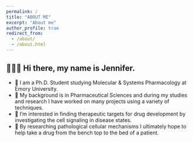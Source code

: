 ```yaml
---
permalink: /
title: "ABOUT ME"
excerpt: "About me"
author_profile: true
redirect_from: 
  - /about/
  - /about.html
--- 
```

## 👩🏻‍🔬 Hi there, my name is Jennifer. ##

* 🧬 I am a Ph.D. Student studying Molecular & Systems Pharmacology at Emory University.
* 🔬 My background is in Pharmaceutical Sciences and during my studies and research I have worked on many projects using a variety of techniques.
* 🧫 I’m interested in finding therapeutic targets for drug development by investigating the cell signaling in disease states.
* 🧪 By researching pathological cellular mechanisms I ultimately hope to help take a drug from the bench top to the bed of a patient.
